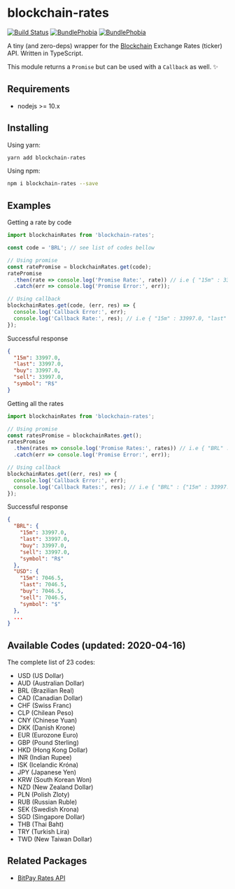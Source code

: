 # blockchain-rates

[![Build Status](https://img.shields.io/travis/colcodev/blockchain-rates.svg?style=flat-square)](https://travis-ci.org/colcodev/blockchain-rates)
[![BundlePhobia](https://img.shields.io/bundlephobia/min/blockchain-rates.svg?style=flat-square)](https://bundlephobia.com/result?p=blockchain-rates)
[![BundlePhobia](https://img.shields.io/bundlephobia/minzip/blockchain-rates.svg?style=flat-square)](https://bundlephobia.com/result?p=blockchain-rates)

A tiny (and zero-deps) wrapper for the [Blockchain](https://blockchain.info/ticker) Exchange Rates (ticker) API. Written in TypeScript.

This module returns a `Promise` but can be used with a `Callback` as well. ✨

## Requirements

- nodejs >= 10.x

## Installing

Using yarn:

```bash
yarn add blockchain-rates
```

Using npm:

```bash
npm i blockchain-rates --save
```

## Examples

Getting a rate by code

```js
import blockchainRates from 'blockchain-rates';

const code = 'BRL'; // see list of codes bellow

// Using promise
const ratePromise = blockchainRates.get(code);
ratePromise
  .then(rate => console.log('Promise Rate:', rate)) // i.e { "15m" : 33997.0, "last" : 33997.0, "buy" : 33997.0, "sell" : 33997.0, "symbol" : "R$" }
  .catch(err => console.log('Promise Error:', err));

// Using callback
blockchainRates.get(code, (err, res) => {
  console.log('Callback Error:', err);
  console.log('Callback Rate:', res); // i.e { "15m" : 33997.0, "last" : 33997.0, "buy" : 33997.0, "sell" : 33997.0, "symbol" : "R$" }
});
```

Successful response

```json
{
  "15m": 33997.0,
  "last": 33997.0,
  "buy": 33997.0,
  "sell": 33997.0,
  "symbol": "R$"
}
```

Getting all the rates

```js
import blockchainRates from 'blockchain-rates';

// Using promise
const ratesPromise = blockchainRates.get();
ratesPromise
  .then(rates => console.log('Promise Rates:', rates)) // i.e { "BRL" : {"15m" : 33997.0, "last" : 33997.0, "buy" : 33997.0, "sell" : 33997.0, "symbol" : "R$"}, "USD": {...}, ... }
  .catch(err => console.log('Promise Error:', err));

// Using callback
blockchainRates.get((err, res) => {
  console.log('Callback Error:', err);
  console.log('Callback Rates:', res); // i.e { "BRL" : {"15m" : 33997.0, "last" : 33997.0, "buy" : 33997.0, "sell" : 33997.0, "symbol" : "R$"}, "USD": {...}, ... }
});
```

Successful response

```json
{
  "BRL": {
    "15m": 33997.0,
    "last": 33997.0,
    "buy": 33997.0,
    "sell": 33997.0,
    "symbol": "R$"
  },
  "USD": {
    "15m": 7046.5,
    "last": 7046.5,
    "buy": 7046.5,
    "sell": 7046.5,
    "symbol": "$"
  },
  ...
}
```

## Available Codes (updated: 2020-04-16)

The complete list of 23 codes:

- USD (US Dollar)
- AUD (Australian Dollar)
- BRL (Brazilian Real)
- CAD (Canadian Dollar)
- CHF (Swiss Franc)
- CLP (Chilean Peso)
- CNY (Chinese Yuan)
- DKK (Danish Krone)
- EUR (Eurozone Euro)
- GBP (Pound Sterling)
- HKD (Hong Kong Dollar)
- INR (Indian Rupee)
- ISK (Icelandic Króna)
- JPY (Japanese Yen)
- KRW (South Korean Won)
- NZD (New Zealand Dollar)
- PLN (Polish Zloty)
- RUB (Russian Ruble)
- SEK (Swedish Krona)
- SGD (Singapore Dollar)
- THB (Thai Baht)
- TRY (Turkish Lira)
- TWD (New Taiwan Dollar)

## Related Packages

- [BitPay Rates API](https://npmjs.com/bitpay-rates)
